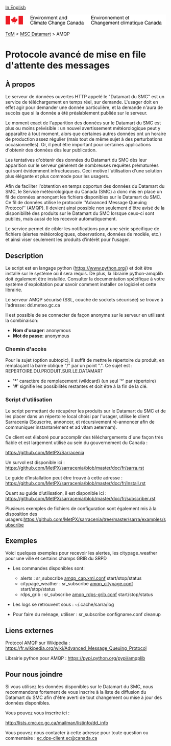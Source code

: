 [In English](amqp_en.md)

![ECCC logo](../img_eccc-logo.png)

[TdM](../readme_fr.md) > [MSC Datamart](readme_fr.md) > AMQP


# Protocole avancé de mise en file d'attente des messages

## À propos

Le serveur de données ouvertes HTTP appelé le "Datamart du SMC" est un service de téléchargement en temps réel, sur demande. L'usager doit en effet agir pour demander une donnée particulière, et la demande n'aura de succès que si la donnée a été préalablement publiée sur le serveur. 

Le moment exact de l'apparition des données sur le Datamart du SMC est plus ou moins prévisible : un nouvel avertissement météorologique peut y apparaître à tout moment, alors que certaines autres données ont un horaire de production assez régulier (mais tout de même sujet à des perturbations occasionnelles). Or, il peut être important pour certaines applications d'obtenir des données dès leur publication. 

Les tentatives d'obtenir des données du Datamart du SMC dès leur apparition sur le serveur génèrent de nombreuses requêtes prématurées qui sont évidemment infructueuses. Ceci motive l'utilisation d'une solution plus élégante et plus commode pour les usagers.

Afin de faciliter l'obtention en temps opportun des données du Datamart du SMC, le Service météorologique du Canada (SMC) a donc mis en place un fil de données annonçant les fichiers disponibles sur le Datamart du SMC. Ce fil de données utilise le protocole ''Advanced Message Queuing Protocol'' (AMQP). Il devient ainsi possible non seulement d'être avisé de la disponibilité des produits sur le Datamart du SMC lorsque ceux-ci sont publiés, mais aussi de les recevoir automatiquement. 

Le service permet de cibler les notifications pour une série spécifique de fichiers (alertes météorologiques, observations, données de modèle, etc.) et ainsi viser seulement les produits d'intérêt pour l'usager.


## Description

Le script est en langage python (https://www.python.org/) et doit être installé sur le système où il sera requis. De plus, la librairie python-amqplib doit également être installée. Consulter la documentation spécifique à votre système d'exploitation pour savoir comment installer ce logiciel et cette librairie.

Le serveur AMQP sécurisé (SSL, couche de sockets sécurisée) se trouve à l'adresse: dd.meteo.gc.ca 

Il est possible de se connecter de façon anonyme sur le serveur en utilisant la combinaison:

- __Nom d'usager__: anonymous
- __Mot de passe__: anonymous

### Chemin d'accès

Pour le sujet (option subtopic), il suffit de mettre le répertoire du produit, en remplaçant la barre oblique "/" par un point ".". 
Ce sujet est  : REPERTOIRE.DU.PRODUIT.SUR.LE.DATAMART

- '__*__' caractère de remplacement (wildcard) (un seul '*' par répertoire)
- '__#__' signifie les possibilités restantes et doit être à la fin de la clé.

### Script d'utilisation

Le script permettant de récupérer les produits sur le Datamart du SMC et de les placer dans un répertoire local choisi par l'usager, utilise le client Sarracenia (Souscrire, annoncer, et récursivement ré-annoncer afin de communiquer instantanément et ad vitam aeternam). 

Ce client est élaboré pour accomplir des téléchargements d´une façon très fiable et est largement utilisé au sein du gouvernement du Canada :

https://github.com/MetPX/Sarracenia 

Un survol est disponible ici : https://github.com/MetPX/sarracenia/blob/master/doc/fr/sarra.rst 

Le guide d’installation peut être trouvé à cette adresse :  https://github.com/MetPX/sarracenia/blob/master/doc/fr/Install.rst

Quant au guide d’utilisation, il est disponible ici :  https://github.com/MetPX/sarracenia/blob/master/doc/fr/subscriber.rst

Plusieurs exemples de fichiers de configuration sont également mis à la disposition des usagers:https://github.com/MetPX/sarracenia/tree/master/sarra/examples/subscribe

## Exemples

Voici quelques exemples pour recevoir les alertes, les citypage_weather pour une ville et certains champs GRIB du SRPD

* Les commandes disponibles sont:

  * alerts : sr_subscribe [amqp_cap.xml.conf](./amqp_cap-xml.conf) start/stop/status
  * citypage_weather : sr_subscribe [amqp_citypage.conf](./amqp_citypage.conf) start/stop/status
  * rdps_grib : sr_subscribe [amqp_rdps-grib.conf](./amqp_rdps-grib.conf) start/stop/status

* Les logs se retrouvent sous : ~/.cache/sarra/log
 
* Pour faire du ménage, utiliser : sr_subscribe configname.conf cleanup

## Liens externes

Protocol AMQP sur Wikipédia :
https://fr.wikipedia.org/wiki/Advanced_Message_Queuing_Protocol 

Librairie python pour AMQP :
https://pypi.python.org/pypi/amqplib


## Pour nous joindre

Si vous utilisez les données disponibles sur le Datamart du SMC, nous recommandons fortement de vous inscrire à la liste de diffusion du Datamart du SMC afin d'être averti de tout changement ou mise à jour des données disponibles.

Vous pouvez vous inscrire ici :

http://lists.cmc.ec.gc.ca/mailman/listinfo/dd_info 

Vous pouvez nous contacter à cette adresse pour toute question ou commentaire : ec.dps-client.ec@canada.ca 
